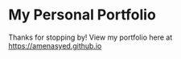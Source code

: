 # My Personal Portfolio

Thanks for stopping by! View my portfolio here at https://amenasyed.github.io
